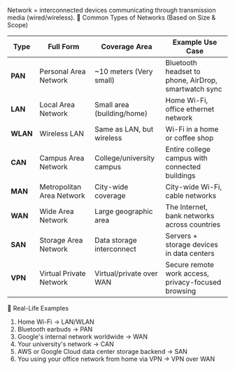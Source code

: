 Network = interconnected devices communicating through transmission media (wired/wireless).
🧩 Common Types of Networks (Based on Size & Scope)

| Type     | Full Form                 | Coverage Area              | Example Use Case                                     |
| -------- | ------------------------- | -------------------------- | ---------------------------------------------------- |
| **PAN**  | Personal Area Network     | \~10 meters (Very small)   | Bluetooth headset to phone, AirDrop, smartwatch sync |
| **LAN**  | Local Area Network        | Small area (building/home) | Home Wi-Fi, office ethernet network                  |
| **WLAN** | Wireless LAN              | Same as LAN, but wireless  | Wi-Fi in a home or coffee shop                       |
| **CAN**  | Campus Area Network       | College/university campus  | Entire college campus with connected buildings       |
| **MAN**  | Metropolitan Area Network | City-wide coverage         | City-wide Wi-Fi, cable networks                      |
| **WAN**  | Wide Area Network         | Large geographic area      | The Internet, bank networks across countries         |
| **SAN**  | Storage Area Network      | Data storage interconnect  | Servers + storage devices in data centers            |
| **VPN**  | Virtual Private Network   | Virtual/private over WAN   | Secure remote work access, privacy-focused browsing  |

📘 Real-Life Examples

1. Home Wi-Fi → LAN/WLAN
2. Bluetooth earbuds → PAN
3. Google's internal network worldwide → WAN
4. Your university's network → CAN
5. AWS or Google Cloud data center storage backend → SAN
6. You using your office network from home via VPN → VPN over WAN
